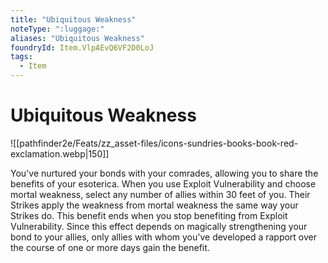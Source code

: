 ```yaml
---
title: "Ubiquitous Weakness"
noteType: ":luggage:"
aliases: "Ubiquitous Weakness"
foundryId: Item.VlpAEvQ6VF2D0LoJ
tags:
  - Item
---
```


# Ubiquitous Weakness
![[pathfinder2e/Feats/zz_asset-files/icons-sundries-books-book-red-exclamation.webp|150]]

You've nurtured your bonds with your comrades, allowing you to share the benefits of your esoterica. When you use Exploit Vulnerability and choose mortal weakness, select any number of allies within 30 feet of you. Their Strikes apply the weakness from mortal weakness the same way your Strikes do. This benefit ends when you stop benefiting from Exploit Vulnerability. Since this effect depends on magically strengthening your bond to your allies, only allies with whom you've developed a rapport over the course of one or more days gain the benefit.
